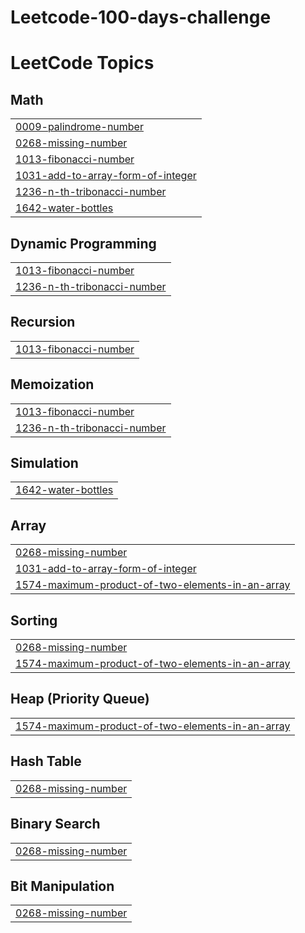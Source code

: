 # Leetcode-100-days-challenge
<!---LeetCode Topics Start-->
# LeetCode Topics
## Math
|  |
| ------- |
| [0009-palindrome-number](https://github.com/subhajitchowdhury07/Leetcode-100-days-challenge/tree/master/0009-palindrome-number) |
| [0268-missing-number](https://github.com/subhajitchowdhury07/Leetcode-100-days-challenge/tree/master/0268-missing-number) |
| [1013-fibonacci-number](https://github.com/subhajitchowdhury07/Leetcode-100-days-challenge/tree/master/1013-fibonacci-number) |
| [1031-add-to-array-form-of-integer](https://github.com/subhajitchowdhury07/Leetcode-100-days-challenge/tree/master/1031-add-to-array-form-of-integer) |
| [1236-n-th-tribonacci-number](https://github.com/subhajitchowdhury07/Leetcode-100-days-challenge/tree/master/1236-n-th-tribonacci-number) |
| [1642-water-bottles](https://github.com/subhajitchowdhury07/Leetcode-100-days-challenge/tree/master/1642-water-bottles) |
## Dynamic Programming
|  |
| ------- |
| [1013-fibonacci-number](https://github.com/subhajitchowdhury07/Leetcode-100-days-challenge/tree/master/1013-fibonacci-number) |
| [1236-n-th-tribonacci-number](https://github.com/subhajitchowdhury07/Leetcode-100-days-challenge/tree/master/1236-n-th-tribonacci-number) |
## Recursion
|  |
| ------- |
| [1013-fibonacci-number](https://github.com/subhajitchowdhury07/Leetcode-100-days-challenge/tree/master/1013-fibonacci-number) |
## Memoization
|  |
| ------- |
| [1013-fibonacci-number](https://github.com/subhajitchowdhury07/Leetcode-100-days-challenge/tree/master/1013-fibonacci-number) |
| [1236-n-th-tribonacci-number](https://github.com/subhajitchowdhury07/Leetcode-100-days-challenge/tree/master/1236-n-th-tribonacci-number) |
## Simulation
|  |
| ------- |
| [1642-water-bottles](https://github.com/subhajitchowdhury07/Leetcode-100-days-challenge/tree/master/1642-water-bottles) |
## Array
|  |
| ------- |
| [0268-missing-number](https://github.com/subhajitchowdhury07/Leetcode-100-days-challenge/tree/master/0268-missing-number) |
| [1031-add-to-array-form-of-integer](https://github.com/subhajitchowdhury07/Leetcode-100-days-challenge/tree/master/1031-add-to-array-form-of-integer) |
| [1574-maximum-product-of-two-elements-in-an-array](https://github.com/subhajitchowdhury07/Leetcode-100-days-challenge/tree/master/1574-maximum-product-of-two-elements-in-an-array) |
## Sorting
|  |
| ------- |
| [0268-missing-number](https://github.com/subhajitchowdhury07/Leetcode-100-days-challenge/tree/master/0268-missing-number) |
| [1574-maximum-product-of-two-elements-in-an-array](https://github.com/subhajitchowdhury07/Leetcode-100-days-challenge/tree/master/1574-maximum-product-of-two-elements-in-an-array) |
## Heap (Priority Queue)
|  |
| ------- |
| [1574-maximum-product-of-two-elements-in-an-array](https://github.com/subhajitchowdhury07/Leetcode-100-days-challenge/tree/master/1574-maximum-product-of-two-elements-in-an-array) |
## Hash Table
|  |
| ------- |
| [0268-missing-number](https://github.com/subhajitchowdhury07/Leetcode-100-days-challenge/tree/master/0268-missing-number) |
## Binary Search
|  |
| ------- |
| [0268-missing-number](https://github.com/subhajitchowdhury07/Leetcode-100-days-challenge/tree/master/0268-missing-number) |
## Bit Manipulation
|  |
| ------- |
| [0268-missing-number](https://github.com/subhajitchowdhury07/Leetcode-100-days-challenge/tree/master/0268-missing-number) |
<!---LeetCode Topics End-->